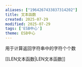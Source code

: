 ```yaml
---
aliases: ["1964267433837314202"]
title: 文本函数
created: 2025-07-29
modified: 2025-07-29
tags: ['ESB中心']
theme: ESB中心
---
```


用于计算返回字符串中的字符个个数

[[LEN文本函数|LEN文本函数]]